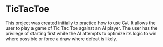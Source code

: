 # TicTacToe

This project was created initially to practice how to use C#. It allows the user to play a game of Tic Tac Toe against an AI player. The user has the privilege of starting first while the AI attempts to optimize its logic to win where possible or force a draw where defeat is likely.

